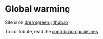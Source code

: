 # Global warming

Site is on [dreamgreen.github.io](https://dreamgreen.github.io)

To contribute, read the [contribution guidelines](/index.md#contribution-guidelines)
